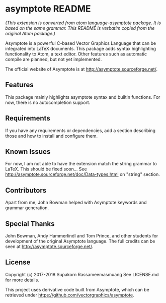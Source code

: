 # asymptote README

_(This extension is converted from atom language-asymptote package.
It is based on the same grammar. This README is verbatim copied
from the original Atom package.)_

Asymptote is a powerful C-based Vector Graphics Language that can be integrated into LaTeX documents. This package adds syntax highlighting functionality to Atom, a text editor. Other features such as automatic compile are planned, but not yet implemented.

The official website of Asymptote is at <http://asymptote.sourceforge.net/>.

## Features

This package mainly highlights asymptote syntax and builtin functions. For now, there is no autocompletion support. 

## Requirements

If you have any requirements or dependencies, add a section describing those and how to install and configure them.

## Known Issues

For now, I am not able to have the extension match the string grammar to LaTeX. This should be fixed soon... See <http://asymptote.sourceforge.net/doc/Data-types.html> on "string" section. 

## Contributors

Apart from me, John Bowman helped with Asymptote keywords and grammar generation.

## Special Thanks

John Bowman, Andy Hammerlindl and Tom Prince, and other students for development of the original Asymptote language. The full credits can be seen at http://asymptote.sourceforge.net/.

## License

Copyright (c) 2017-2018 Supakorn Rassameemasmuang See LICENSE.md for more details.

This project uses derivative code built from Asymptote, which can be retrieved under https://github.com/vectorgraphics/asymptote.